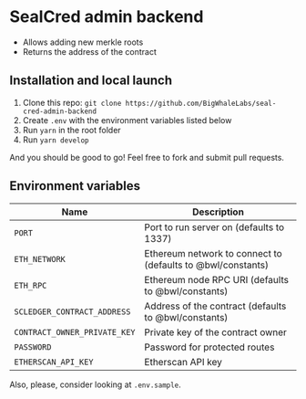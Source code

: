 # SealCred admin backend

- Allows adding new merkle roots
- Returns the address of the contract

## Installation and local launch

1. Clone this repo: `git clone https://github.com/BigWhaleLabs/seal-cred-admin-backend`
2. Create `.env` with the environment variables listed below
3. Run `yarn` in the root folder
4. Run `yarn develop`

And you should be good to go! Feel free to fork and submit pull requests.

## Environment variables

| Name                         | Description                                                 |
| ---------------------------- | ----------------------------------------------------------- |
| `PORT`                       | Port to run server on (defaults to 1337)                    |
| `ETH_NETWORK`                | Ethereum network to connect to (defaults to @bwl/constants) |
| `ETH_RPC`                    | Ethereum node RPC URI (defaults to @bwl/constants)          |
| `SCLEDGER_CONTRACT_ADDRESS`  | Address of the contract (defaults to @bwl/constants)        |
| `CONTRACT_OWNER_PRIVATE_KEY` | Private key of the contract owner                           |
| `PASSWORD`                   | Password for protected routes                               |
| `ETHERSCAN_API_KEY`          | Etherscan API key                                           |

Also, please, consider looking at `.env.sample`.

